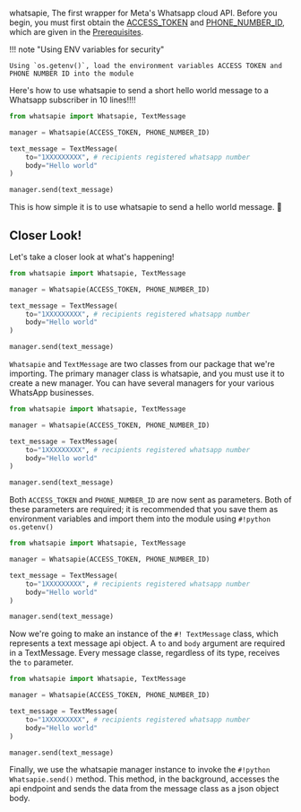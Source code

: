 whatsapie, The first wrapper for Meta's Whatsapp cloud API. Before you begin, you must first obtain the [ACCESS_TOKEN](#) and [PHONE_NUMBER_ID](#), which are given in the [Prerequisites](/whatsapie/#prerequisites).

!!! note "Using ENV variables for security"

    Using `os.getenv()`, load the environment variables ACCESS TOKEN and PHONE NUMBER ID into the module

Here's how to use whatsapie to send a short hello world message to a Whatsapp subscriber in 10 lines!!!!

```py title="hello_world.py" linenums="1"
from whatsapie import Whatsapie, TextMessage

manager = Whatsapie(ACCESS_TOKEN, PHONE_NUMBER_ID)

text_message = TextMessage(
    to="1XXXXXXXXX", # recipients registered whatsapp number
    body="Hello world"
)

manager.send(text_message)

```

This is how simple it is to use whatsapie to send a hello world message. 🥳

## Closer Look!

Let's take a closer look at what's happening!

```py title="hello_world.py" linenums="1" hl_lines="1"
from whatsapie import Whatsapie, TextMessage

manager = Whatsapie(ACCESS_TOKEN, PHONE_NUMBER_ID)

text_message = TextMessage(
    to="1XXXXXXXXX", # recipients registered whatsapp number
    body="Hello world"
)

manager.send(text_message)

```

`Whatsapie` and `TextMessage` are two classes from our package that we're importing. The primary manager class is whatsapie, and you must use it to create a new manager. You can have several managers for your various WhatsApp businesses.

```py title="hello_world.py" linenums="1" hl_lines="3"
from whatsapie import Whatsapie, TextMessage

manager = Whatsapie(ACCESS_TOKEN, PHONE_NUMBER_ID)

text_message = TextMessage(
    to="1XXXXXXXXX", # recipients registered whatsapp number
    body="Hello world"
)

manager.send(text_message)

```

Both `ACCESS_TOKEN` and `PHONE_NUMBER_ID` are now sent as parameters. Both of these parameters are required; it is recommended that you save them as environment variables and import them into the module using `#!python os.getenv()`

```py title="hello_world.py" linenums="1" hl_lines="5 6 7 8"
from whatsapie import Whatsapie, TextMessage

manager = Whatsapie(ACCESS_TOKEN, PHONE_NUMBER_ID)

text_message = TextMessage(
    to="1XXXXXXXXX", # recipients registered whatsapp number
    body="Hello world"
)

manager.send(text_message)

```

Now we're going to make an instance of the `#! TextMessage` class, which represents a text message api object. A `to` and `body` argument are required in a TextMessage. Every message classe, regardless of its type, receives the `to` parameter.

```py title="hello_world.py" linenums="1" hl_lines="10"
from whatsapie import Whatsapie, TextMessage

manager = Whatsapie(ACCESS_TOKEN, PHONE_NUMBER_ID)

text_message = TextMessage(
    to="1XXXXXXXXX", # recipients registered whatsapp number
    body="Hello world"
)

manager.send(text_message)

```

Finally, we use the whatsapie manager instance to invoke the `#!python Whatsapie.send()` method. This method, in the background, accesses the api endpoint and sends the data from the message class as a json object body.

